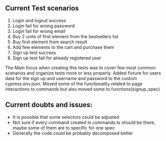 ## Current Test scenarios

1. Login and logout success
2. Login fail for wrong password
3. Login fail for wrong email
4. Buy 2 units of first element from the bestsellers list
5. Buy first element from search result
6. Add few elements to the cart and purchase them
7. Sign up test success
8. Sign up test fail for already registered user

The Main focus when creating this tests was to cover few most common scenarios and organize tests more or less properly.
Added fixture for users data for the sign up and username and password to the custom cypress.env.json. 
Moved some of the functionality related to page interactions to commands but also moved some  to functions(signup_spec)


## Current doubts and issues:

- It is possible that some selectors could be adjusted
- Not sure if every command created in commands.ts should be there, maybe some of them are to specific for one spec
- Generally the code could be probably decomposed better


